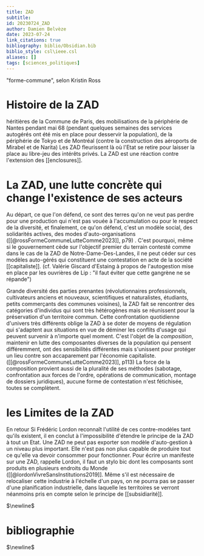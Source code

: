 ```yaml
---
title: ZAD
subtitle:
id: 20230724_ZAD
author: Damien Belvèze
date: 2023-07-24
link_citations: true
bibliography: biblio/Obsidian.bib
biblio_style: csl\ieee.csl
aliases: []
tags: [sciences_politiques]
---
```


"forme-commune", selon Kristin Ross

# Histoire de la ZAD

héritières de la Commune de Paris, des mobilisations de la périphérie de Nantes pendant mai 68 (pendant quelques semaines des services autogérés ont été mis en place pour desservir la population), de la périphérie de Tokyo et de Montréal (contre la construction des aéroports de Mirabel et de Narita)
Les ZAD fleurissent là où l'Etat se retire pour laisser la place au libre-jeu des intérêts privés. La ZAD est une réaction contre l'extension des [[enclosures]]. 

# La ZAD, une lutte concrète qui change l'existence de ses acteurs

Au départ, ce que l'on défend, ce sont des terres qu'on ne veut pas perdre pour une production qui n'est pas vouée à l'accumulation ou pour le respect de la diversité, et finalement, ce qu'on défend, c'est un modèle social, des solidarités actives, des modes d'auto-organisations ([[@rossFormeCommuneLutteComme2023]], p79) . C'est pourquoi, même si le gouvernement cède sur l'objectif premier du terrain contesté comme dans le cas de la ZAD de Notre-Dame-Des-Landes, il ne peut céder sur ces modèles auto-gérés qui constituent une contestation en acte de la société [[capitaliste]]. (cf. Valérie Giscard d'Estaing à propos de l'autogestion mise en place par les ouvrières de Lip : "il faut éviter que cette gangrène ne se répande")

Grande diversité des parties prenantes (révolutionnaires professionnels, cultivateurs anciens et nouveaux, scientifiques et naturalistes, étudiants, petits commerçants des communes voisines), la ZAD fait se rencontrer des catégories d'individus qui sont très hétérogènes mais se réunissent pour la préservation d'un territoire commun. Cette confrontation quotidienne d'univers très différents oblige la ZAD à se doter de moyens de régulation qui s'adaptent aux situations en vue de déminer les conflits d'usage qui peuvent survenir à n'importe quel moment. 
C'est l'objet de la *composition*, maintenir en lutte des composantes diverses de la population qui pensent différemment, ont des sensibilités différentes mais s'unissent pour protéger un lieu contre son accaparement par l'économie capitaliste. ([[@rossFormeCommuneLutteComme2023]], p113)
La force de la composition provient aussi de la pluralité de ses méthodes (sabotage, confrontation aux forces de l'ordre, opérations de communication, montage de dossiers juridiques), aucune forme de contestation n'est fétichisée, toutes se complètent. 


# les Limites de la ZAD

En retour Si Frédéric Lordon reconnaît l'utilité de ces contre-modèles tant qu'ils existent, il en conclut à l'impossibilité d'étendre le principe de la ZAD à tout un Etat. Une ZAD ne peut pas exporter son modèle d'auto-gestion à un niveau plus important. Elle n'est pas non plus capable de produire tout ce qu'elle va devoir consommer pour fonctionner. Pour écrire un manifeste sur une ZAD, rappelle Lordon, il faut un stylo bic dont les composants sont produits en plusieurs endroits du Monde ([[@lordonVivreSansInstitutions2019]]. Même s'il est nécessaire de relocaliser cette industrie à l'échelle d'un pays, on ne pourra pas se passer d'une planification industrielle, dans laquelle les territoires se verront néanmoins pris en compte selon le principe de [[subsidiarité]].


$\newline$
# bibliographie
$\newline$






